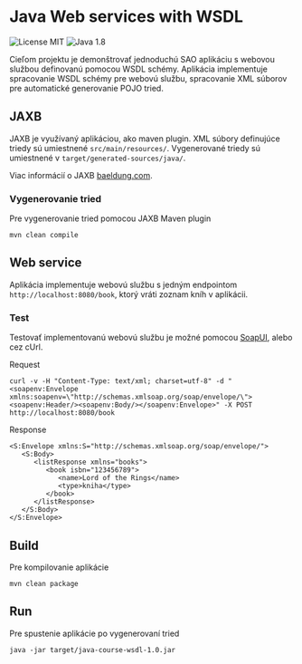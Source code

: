 # Java Web services with WSDL
![License MIT](https://img.shields.io/badge/License-MIT-green)
![Java 1.8](https://img.shields.io/badge/Java-1.8-blue)

Cieľom projektu je demonštrovať jednoduchú SAO aplikáciu s webovou službou definovanú pomocou WSDL schémy.
Aplikácia implementuje spracovanie WSDL schémy pre webovú službu,
spracovanie XML súborov pre automatické generovanie POJO tried.

## JAXB
JAXB je využívaný aplikáciou, ako maven plugin.
XML súbory definujúce triedy sú umiestnené `src/main/resources/`.
Vygenerované triedy sú umiestnené v `target/generated-sources/java/`.

Viac informácií o JAXB [baeldung.com](https://www.baeldung.com/jaxb).

### Vygenerovanie tried
Pre vygenerovanie tried pomocou JAXB Maven plugin
```
mvn clean compile
```

## Web service
Aplikácia implementuje webovú službu s jedným endpointom `http://localhost:8080/book`,
ktorý vráti zoznam kníh v aplikácii.

### Test
Testovať implementovanú webovú službu je možné pomocou [SoapUI](https://www.soapui.org/),
alebo cez cUrl.

Request
```
curl -v -H "Content-Type: text/xml; charset=utf-8" -d "<soapenv:Envelope xmlns:soapenv=\"http://schemas.xmlsoap.org/soap/envelope/\"><soapenv:Header/><soapenv:Body/></soapenv:Envelope>" -X POST http://localhost:8080/book  
```

Response
```
<S:Envelope xmlns:S="http://schemas.xmlsoap.org/soap/envelope/">
   <S:Body>
      <listResponse xmlns="books">
         <book isbn="123456789">
            <name>Lord of the Rings</name>
            <type>kniha</type>
         </book>
      </listResponse>
   </S:Body>
</S:Envelope>
```

## Build
Pre kompilovanie aplikácie
```
mvn clean package
```

## Run
Pre spustenie aplikácie po vygenerovaní tried
```
java -jar target/java-course-wsdl-1.0.jar
```